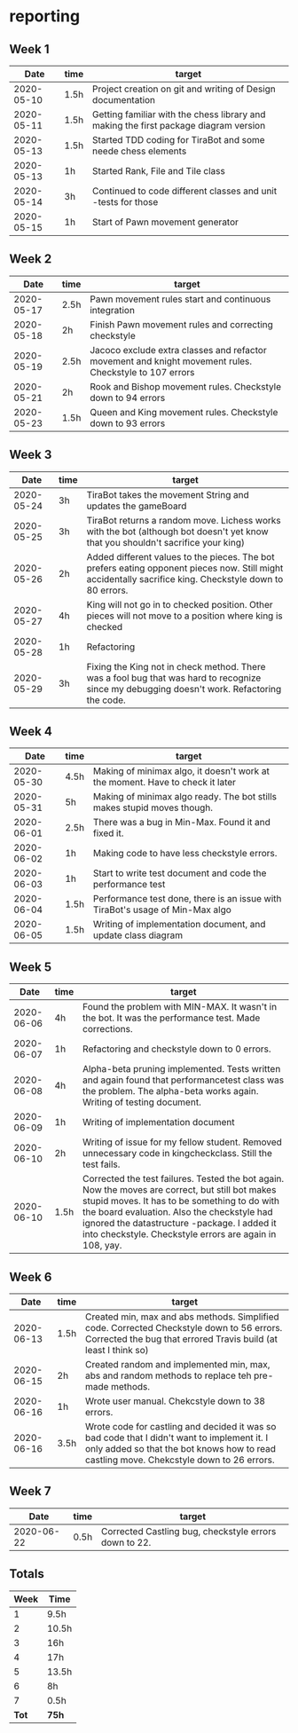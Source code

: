#  reporting

## Week 1

Date       | time | target |
-----------|------|--------|
2020-05-10 | 1.5h | Project creation on git and writing of Design documentation |
2020-05-11 | 1.5h | Getting familiar with the chess library and making the first package diagram version |
2020-05-13 | 1.5h | Started TDD coding for TiraBot and some neede chess elements |
2020-05-13 | 1h | Started Rank, File and Tile class |
2020-05-14 | 3h | Continued to code different classes and unit -tests for those |
2020-05-15 | 1h | Start of Pawn movement generator |

## Week 2

Date       | time | target |
-----------|------|--------|
2020-05-17 | 2.5h | Pawn movement rules start and continuous integration |
2020-05-18 | 2h | Finish Pawn movement rules and correcting checkstyle |
2020-05-19 | 2.5h | Jacoco exclude extra classes and refactor movement and knight movement rules. Checkstyle to 107 errors |
2020-05-21 | 2h | Rook and Bishop movement rules. Checkstyle down to 94 errors |
2020-05-23 | 1.5h | Queen and King movement rules. Checkstyle down to 93 errors |

## Week 3

Date       | time | target |
-----------|------|--------|
2020-05-24 | 3h | TiraBot takes the movement String and updates the gameBoard |
2020-05-25 | 3h | TiraBot returns a random move. Lichess works with the bot (although bot doesn't yet know that you shouldn't sacrifice your king) |
2020-05-26 | 2h | Added different values to the pieces. The bot prefers eating opponent pieces now. Still might accidentally sacrifice king. Checkstyle down to 80 errors. |
2020-05-27 | 4h | King will not go in to checked position. Other pieces will not move to a position where king is checked |
2020-05-28 | 1h | Refactoring |
2020-05-29 | 3h | Fixing the King not in check method. There was a fool bug that was hard to recognize since my debugging doesn't work. Refactoring the code. |

## Week 4

Date       | time | target |
-----------|------|--------|
2020-05-30 | 4.5h | Making of minimax algo, it doesn't work at the moment. Have to check it later |
2020-05-31 | 5h | Making of minimax algo ready. The bot stills makes stupid moves though.|
2020-06-01 | 2.5h | There was a bug in Min-Max. Found it and fixed it.|
2020-06-02 | 1h | Making code to have less checkstyle errors. |
2020-06-03 | 1h | Start to write test document and code the performance test |
2020-06-04 | 1.5h | Performance test done, there is an issue with TiraBot's usage of Min-Max algo |
2020-06-05 | 1.5h | Writing of implementation document, and update class diagram |

## Week 5

Date       | time | target |
-----------|------|--------|
2020-06-06 | 4h | Found the problem with MIN-MAX. It wasn't in the bot. It was the performance test. Made corrections. |
2020-06-07 | 1h | Refactoring and checkstyle down to 0 errors. |
2020-06-08 | 4h | Alpha-beta pruning implemented. Tests written and again found that performancetest class was the problem. The alpha-beta works again. Writing of testing document. |
2020-06-09 | 1h | Writing of implementation document |
2020-06-10 | 2h | Writing of issue for my fellow student. Removed unnecessary code in kingcheckclass. Still the test fails. |
2020-06-10 | 1.5h | Corrected the test failures. Tested the bot again. Now the moves are correct, but still bot makes stupid moves. It has to be something to do with the board evaluation. Also the checkstyle had ignored the datastructure -package. I added it into checkstyle. Checkstyle errors are again in 108, yay. |

## Week 6

Date       | time | target |
-----------|------|--------|
2020-06-13 | 1.5h | Created min, max and abs methods. Simplified code. Corrected Checkstyle down to 56 errors. Corrected the bug that errored Travis build (at least I think so) |
2020-06-15 | 2h | Created random and implemented min, max, abs and random methods to replace teh pre-made methods. |
2020-06-16 | 1h | Wrote user manual. Chekcstyle down to 38 errors. |
2020-06-16 | 3.5h | Wrote code for castling and decided it was so bad code that I didn't want to implement it. I only added so that the bot knows how to read castling move. Chekcstyle down to 26 errors. |

## Week 7

Date       | time | target |
-----------|------|--------|
2020-06-22 | 0.5h | Corrected Castling bug, checkstyle errors down to 22. |

## Totals

 Week   | Time     |
--------|----------|
 1      | 9.5h    |
 2      | 10.5h    |
 3      | 16h    |
 4      | 17h    |
 5      | 13.5h    |
 6      | 8h    |
 7      | 0.5h    |
**Tot** | **75h** |
